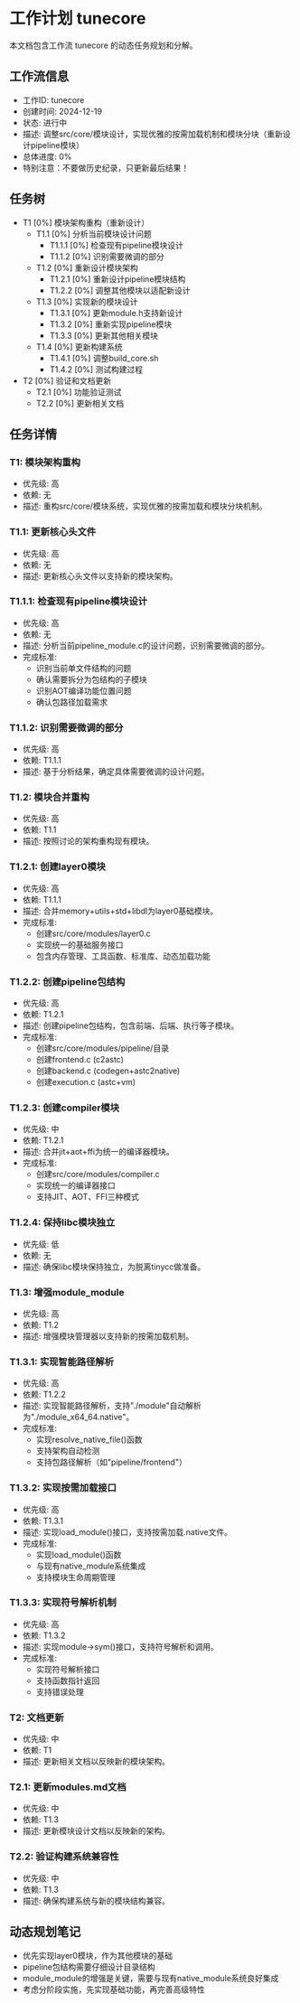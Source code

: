 # 工作计划 tunecore

本文档包含工作流 tunecore 的动态任务规划和分解。

## 工作流信息
- 工作ID: tunecore
- 创建时间: 2024-12-19
- 状态: 进行中
- 描述: 调整src/core/模块设计，实现优雅的按需加载机制和模块分块（重新设计pipeline模块）
- 总体进度: 0%
- 特别注意：不要做历史纪录，只更新最后结果！

## 任务树

- T1 [0%] 模块架构重构（重新设计）
  - T1.1 [0%] 分析当前模块设计问题
    - T1.1.1 [0%] 检查现有pipeline模块设计
    - T1.1.2 [0%] 识别需要微调的部分
  - T1.2 [0%] 重新设计模块架构
    - T1.2.1 [0%] 重新设计pipeline模块结构
    - T1.2.2 [0%] 调整其他模块以适配新设计
  - T1.3 [0%] 实现新的模块设计
    - T1.3.1 [0%] 更新module.h支持新设计
    - T1.3.2 [0%] 重新实现pipeline模块
    - T1.3.3 [0%] 更新其他相关模块
  - T1.4 [0%] 更新构建系统
    - T1.4.1 [0%] 调整build_core.sh
    - T1.4.2 [0%] 测试构建过程
- T2 [0%] 验证和文档更新
  - T2.1 [0%] 功能验证测试
  - T2.2 [0%] 更新相关文档

## 任务详情

### T1: 模块架构重构
- 优先级: 高
- 依赖: 无
- 描述: 重构src/core/模块系统，实现优雅的按需加载和模块分块机制。

### T1.1: 更新核心头文件
- 优先级: 高
- 依赖: 无
- 描述: 更新核心头文件以支持新的模块架构。

### T1.1.1: 检查现有pipeline模块设计
- 优先级: 高
- 依赖: 无
- 描述: 分析当前pipeline_module.c的设计问题，识别需要微调的部分。
- 完成标准:
  - 识别当前单文件结构的问题
  - 确认需要拆分为包结构的子模块
  - 识别AOT编译功能位置问题
  - 确认包路径加载需求

### T1.1.2: 识别需要微调的部分
- 优先级: 高
- 依赖: T1.1.1
- 描述: 基于分析结果，确定具体需要微调的设计问题。

### T1.2: 模块合并重构
- 优先级: 高
- 依赖: T1.1
- 描述: 按照讨论的架构重构现有模块。

### T1.2.1: 创建layer0模块
- 优先级: 高
- 依赖: T1.1.1
- 描述: 合并memory+utils+std+libdl为layer0基础模块。
- 完成标准:
  - 创建src/core/modules/layer0.c
  - 实现统一的基础服务接口
  - 包含内存管理、工具函数、标准库、动态加载功能

### T1.2.2: 创建pipeline包结构
- 优先级: 高
- 依赖: T1.2.1
- 描述: 创建pipeline包结构，包含前端、后端、执行等子模块。
- 完成标准:
  - 创建src/core/modules/pipeline/目录
  - 创建frontend.c (c2astc)
  - 创建backend.c (codegen+astc2native)
  - 创建execution.c (astc+vm)

### T1.2.3: 创建compiler模块
- 优先级: 中
- 依赖: T1.2.1
- 描述: 合并jit+aot+ffi为统一的编译器模块。
- 完成标准:
  - 创建src/core/modules/compiler.c
  - 实现统一的编译器接口
  - 支持JIT、AOT、FFI三种模式

### T1.2.4: 保持libc模块独立
- 优先级: 低
- 依赖: 无
- 描述: 确保libc模块保持独立，为脱离tinycc做准备。

### T1.3: 增强module_module
- 优先级: 高
- 依赖: T1.2
- 描述: 增强模块管理器以支持新的按需加载机制。

### T1.3.1: 实现智能路径解析
- 优先级: 高
- 依赖: T1.2.2
- 描述: 实现智能路径解析，支持"./module"自动解析为"./module_x64_64.native"。
- 完成标准:
  - 实现resolve_native_file()函数
  - 支持架构自动检测
  - 支持包路径解析（如"pipeline/frontend"）

### T1.3.2: 实现按需加载接口
- 优先级: 高
- 依赖: T1.3.1
- 描述: 实现load_module()接口，支持按需加载.native文件。
- 完成标准:
  - 实现load_module()函数
  - 与现有native_module系统集成
  - 支持模块生命周期管理

### T1.3.3: 实现符号解析机制
- 优先级: 高
- 依赖: T1.3.2
- 描述: 实现module->sym()接口，支持符号解析和调用。
- 完成标准:
  - 实现符号解析接口
  - 支持函数指针返回
  - 支持错误处理

### T2: 文档更新
- 优先级: 中
- 依赖: T1
- 描述: 更新相关文档以反映新的模块架构。

### T2.1: 更新modules.md文档
- 优先级: 中
- 依赖: T1.3
- 描述: 更新模块设计文档以反映新的架构。

### T2.2: 验证构建系统兼容性
- 优先级: 中
- 依赖: T1.3
- 描述: 确保构建系统与新的模块结构兼容。

## 动态规划笔记

- 优先实现layer0模块，作为其他模块的基础
- pipeline包结构需要仔细设计目录结构
- module_module的增强是关键，需要与现有native_module系统良好集成
- 考虑分阶段实施，先实现基础功能，再完善高级特性 